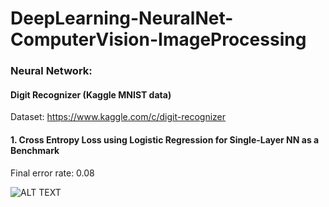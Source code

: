 # DeepLearning-NeuralNet-ComputerVision-ImageProcessing

### Neural Network:
#### Digit Recognizer (Kaggle MNIST data)
Dataset: https://www.kaggle.com/c/digit-recognizer

#### 1. Cross Entropy Loss using Logistic Regression for Single-Layer NN as a Benchmark

Final error rate: 0.08

![ALT TEXT](https://github.com/SaifurRR/DeepLearning-NeuralNet-ComputerVision-ImageProcessing/blob/main/NeuralNetwork/Images/1_Logistic%20Regression_train_test_loss.png)


            
  
     
      
       
        
